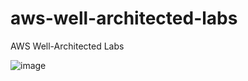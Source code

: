 # aws-well-architected-labs
AWS Well-Architected Labs


![image](https://user-images.githubusercontent.com/44205190/154272587-6a661172-0609-4613-b64f-47d2c35e4065.png)
